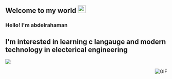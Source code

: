 
    
## Welcome to my world <img src="https://github.com/TheDudeThatCode/TheDudeThatCode/blob/master/Assets/Earth.gif" width="24px">

### Hello! I'm  abdelrahaman
##  I'm interested in learning c langauge and modern technology in electerical engineering
[![](https://img.shields.io/badge/Telegram-%40abdelrahman-blue)](https://t.me/abdelrahman_ali33)

<img align="right" alt="GIF" src="https://raw.githubusercontent.com/JoeyBling/JoeyBling/master/pic/pusheencode.gif" />


 


  
